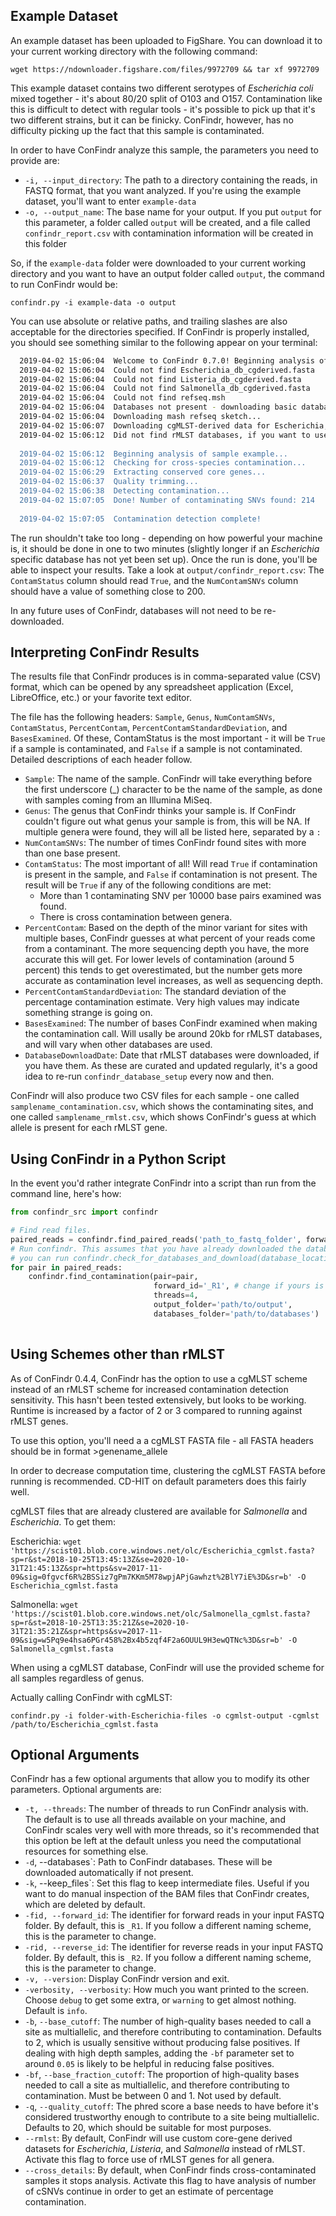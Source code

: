 ## Example Dataset

An example dataset has been uploaded to FigShare. You can download it to your current working directory with the following command:

`wget https://ndownloader.figshare.com/files/9972709 && tar xf 9972709`

This example dataset contains two different serotypes of _Escherichia coli_ mixed together - it's about 80/20 split of O103 and O157. Contamination like this is difficult to detect
with regular tools - it's possible to pick up that it's two different strains, but it can be finicky. ConFindr, however, has no difficulty picking up the fact that this sample is contaminated.

In order to have ConFindr analyze this sample, the parameters you need to provide are:

- `-i, --input_directory`: The path to a directory containing the reads, in FASTQ format, that you want analyzed. If you're using the example dataset, you'll want to enter `example-data`
- `-o, --output_name`: The base name for your output. If you put `output` for this parameter, a folder called `output` will be created, and a file called `confindr_report.csv` with contamination
information will be created in this folder

So, if the `example-data` folder were downloaded to your current working directory and you want to have an output folder called `output`, the command to run ConFindr would be:

`confindr.py -i example-data -o output`

You can use absolute or relative paths, and trailing slashes are also acceptable for the directories specified.
If ConFindr is properly installed, you should see something similar to the following appear on your terminal:

```bash
  2019-04-02 15:06:04  Welcome to ConFindr 0.7.0! Beginning analysis of your samples... 
  2019-04-02 15:06:04  Could not find Escherichia_db_cgderived.fasta 
  2019-04-02 15:06:04  Could not find Listeria_db_cgderived.fasta 
  2019-04-02 15:06:04  Could not find Salmonella_db_cgderived.fasta 
  2019-04-02 15:06:04  Could not find refseq.msh 
  2019-04-02 15:06:04  Databases not present - downloading basic databases now... 
  2019-04-02 15:06:04  Downloading mash refseq sketch... 
  2019-04-02 15:06:07  Downloading cgMLST-derived data for Escherichia, Salmonella, and Listeria... 
  2019-04-02 15:06:12  Did not find rMLST databases, if you want to use ConFindr on genera other than Listeria, Salmonella, and Escherichia, you'll need to download them. Instructions are available at https://olc-bioinformatics.github.io/ConFindr/install/#downloading-confindr-databases
 
  2019-04-02 15:06:12  Beginning analysis of sample example... 
  2019-04-02 15:06:12  Checking for cross-species contamination... 
  2019-04-02 15:06:29  Extracting conserved core genes... 
  2019-04-02 15:06:37  Quality trimming... 
  2019-04-02 15:06:38  Detecting contamination... 
  2019-04-02 15:07:05  Done! Number of contaminating SNVs found: 214
 
  2019-04-02 15:07:05  Contamination detection complete! 
```

The run shouldn't take too long - depending on how powerful your machine is, it should be done in
one to two minutes (slightly longer if an *Escherichia* specific database has not yet been set up).
Once the run is done, you'll be able to inspect your results. Take a look at `output/confindr_report.csv`:
The `ContamStatus` column should read `True`, and the `NumContamSNVs` column should have a value of something close to 200.

In any future uses of ConFindr, databases will not need to be re-downloaded.

## Interpreting ConFindr Results

The results file that ConFindr produces is in comma-separated value (CSV) format, which can be opened by any spreadsheet application (Excel, LibreOffice, etc.) or your favorite text editor.

The file has the following headers: `Sample`, `Genus`, `NumContamSNVs`, `ContamStatus`, `PercentContam`, `PercentContamStandardDeviation`, and `BasesExamined`. Of these, ContamStatus is the most important - it will be `True` if a sample
is contaminated, and `False` if a sample is not contaminated. Detailed descriptions of each header follow.

- `Sample`: The name of the sample. ConFindr will take everything before the first underscore (\_) character to be the name of the sample, as done with samples coming from an Illumina MiSeq.
- `Genus`: The genus that ConFindr thinks your sample is. If ConFindr couldn't figure out what genus your sample is from, this will be NA.
If multiple genera were found, they will all be listed here, separated by a `:`
- `NumContamSNVs`: The number of times ConFindr found sites with more than one base present.
- `ContamStatus`: The most important of all! Will read `True` if contamination is present in the sample, and `False` if contamination is not present. The result will be `True` if any of the following conditions are met:
	- More than 1 contaminating SNV per 10000 base pairs examined was found.
	- There is cross contamination between genera.
- `PercentContam`: Based on the depth of the minor variant for sites with multiple bases, ConFindr guesses
at what percent of your reads come from a contaminant. The more sequencing depth you have, the more accurate this will
get. For lower levels of contamination (around 5 percent) this tends to get overestimated, but the number gets more accurate as
contamination level increases, as well as sequencing depth.
- `PercentContamStandardDeviation`: The standard deviation of the percentage contamination estimate. Very high values may
indicate something strange is going on.
- `BasesExamined`: The number of bases ConFindr examined when making the contamination call. Will usally be around 20kb for rMLST databases,
 and will vary when other databases are used.
- `DatabaseDownloadDate`: Date that rMLST databases were downloaded, if you have them. As these are curated and updated regularly,
it's a good idea to re-run `confindr_database_setup` every now and then.

ConFindr will also produce two CSV files for each sample - one called `samplename_contamination.csv`, which shows the contaminating
sites, and one called `samplename_rmlst.csv`, which shows ConFindr's guess at which allele is present for each rMLST gene.

## Using ConFindr in a Python Script

In the event you'd rather integrate ConFindr into a script than run from the command line, here's how:

```python
from confindr_src import confindr

# Find read files.
paired_reads = confindr.find_paired_reads('path_to_fastq_folder', forward_id='_R1', reverse_id='_R2')
# Run confindr. This assumes that you have already downloaded the databases. If you haven't,
# you can run confindr.check_for_databases_and_download(database_location='path/where/you/want/to/download, tmpdir='a/tmp/dir')
for pair in paired_reads:
    confindr.find_contamination(pair=pair,
                                forward_id='_R1', # change if yours is different
                                threads=4, 
                                output_folder='path/to/output',
                                databases_folder='path/to/databases')
                                
```

## Using Schemes other than rMLST

As of ConFindr 0.4.4, ConFindr has the option to use a cgMLST scheme instead of an rMLST scheme for increased
contamination detection sensitivity. This hasn't been tested extensively, but looks to be working. Runtime is
increased by a factor of 2 or 3 compared to running against rMLST genes. 

To use this option, you'll need a a cgMLST FASTA file - all FASTA headers should be in format >genename_allele

In order to decrease computation time, clustering the cgMLST FASTA before running is recommended. CD-HIT on default
parameters does this fairly well.

cgMLST files that are already clustered are available for _Salmonella_ and _Escherichia_. To get them:

Escherichia: `wget 'https://scist01.blob.core.windows.net/olc/Escherichia_cgmlst.fasta?sp=r&st=2018-10-25T13:45:13Z&se=2020-10-31T21:45:13Z&spr=https&sv=2017-11-09&sig=0fgvcf6R%2BSSiz7gPm7KKm5M78wpjAPjGawhzt%2BlY7iE%3D&sr=b' -O Escherichia_cgmlst.fasta`

Salmonella: `wget 'https://scist01.blob.core.windows.net/olc/Salmonella_cgmlst.fasta?sp=r&st=2018-10-25T13:35:21Z&se=2020-10-31T21:35:21Z&spr=https&sv=2017-11-09&sig=w5Pq9e4hsa6PGr458%2Bx4b5zqf4F2a6OUUL9H3ewQTNc%3D&sr=b' -O Salmonella_cgmlst.fasta`

When using a cgMLST database, ConFindr will use the provided scheme for all samples regardless of genus.

Actually calling ConFindr with cgMLST:

`confindr.py -i folder-with-Escherichia-files -o cgmlst-output -cgmlst /path/to/Escherichia_cgmlst.fasta`


## Optional Arguments

ConFindr has a few optional arguments that allow you to modify its other parameters. Optional arguments are:

- `-t, --threads`: The number of threads to run ConFindr analysis with. The default is to use all threads available on your machine, and ConFindr scales very well with more threads, so it's recommended that this option be left at the default unless you need the computational resources for something else.
- `-d`, --databases`: Path to ConFindr databases. These will be downloaded automatically if not present.
- `-k`, --keep_files`: Set this flag to keep intermediate files. Useful if you want to do manual inspection of the BAM files
that ConFindr creates, which are deleted by default.
- `-fid, --forward_id`: The identifier for forward reads in your input FASTQ folder. By default, this is `_R1`. If you follow a different naming scheme, this is the parameter to change.
- `-rid, --reverse_id`: The identifier for reverse reads in your input FASTQ folder. By default, this is `_R2`. If you follow a different naming scheme, this is the parameter to change. 
- `-v, --version`: Display ConFindr version and exit.
- `-verbosity, --verbosity`: How much you want printed to the screen. Choose `debug` to get some extra, or `warning` to
get almost nothing. Default is `info`.
- `-b`, `--base_cutoff`: The number of high-quality bases needed to call a site as multiallelic, and therefore 
contributing to contamination. Defaults to 2, which is usually sensitive without producing false positives.
If dealing with high depth samples, adding the `-bf` parameter set to around `0.05` is likely to be helpful in reducing
false positives.
- `-bf`, `--base_fraction_cutoff`: The proportion of high-quality bases needed to call a site as multiallelic, and therefore 
contributing to contamination. Must be between 0 and 1. Not used by default.
- `-q`, `--quality_cutoff`: The phred score a base needs to have before it's considered
trustworthy enough to contribute to a site being multiallelic. Defaults to 20, which should
be suitable for most purposes. 
- `--rmlst`: By default, ConFindr will use custom core-gene derived datasets for _Escherichia_, _Listeria_, and _Salmonella_
instead of rMLST. Activate this flag to force use of rMLST genes for all genera.
- `--cross_details`: By default, when ConFindr finds cross-contaminated samples it stops analysis. Activate
this flag to have analysis of number of cSNVs continue in order to get an estimate of percentage contamination.
